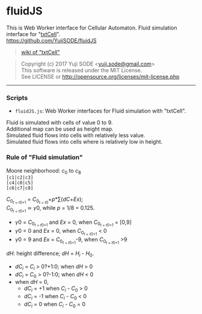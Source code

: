 # fluidJS
This is Web Worker interface for Cellular Automaton. Fluid simulation interface for "[txtCell](https://github.com/YujiSODE/txtCell)".  
https://github.com/YujiSODE/fluidJS  
>[wiki of "txtCell"](https://github.com/YujiSODE/txtCell/wiki)

>Copyright (c) 2017 Yuji SODE \<yuji.sode@gmail.com\>  
>This software is released under the MIT License.  
>See LICENSE or http://opensource.org/licenses/mit-license.php
______

### Scripts
- `fluidJS.js`: Web Worker interfaces for Fluid simulation with "txtCell".

Fluid is simulated with cells of value 0 to 9.  
Additional map can be used as height map.  
Simulated fluid flows into cells with relatively less value.  
Simulated fluid flows into cells where is relatively low in height.

### Rule of "Fluid simulation"

Moore neighborhood: *c*<sub>0</sub> to *c*<sub>8</sub>  
`[c1|c2|c3]`  
`[c4|c0|c5]`  
`[c6|c7|c8]`

*C*<sub>0<sub>*t* = *t*0+1</sub></sub> = *C*<sub>0<sub>*t* = *t*0</sub></sub>+*p*\*∑\(*dC*+*Ex*\);  
*C*<sub>0<sub>*t* = *t*0+1</sub></sub> ≃ *γ*0, while *p* = 1\/8 = 0.125.  
 - *γ*0 = *C*<sub>0<sub>*t* = *t*0+1</sub></sub> and *Ex* = 0, when *C*<sub>0<sub>*t* = *t*0+1</sub></sub> = \[0,9\]  
 - *γ*0 = 0 and *Ex* = 0, when *C*<sub>0<sub>*t* = *t*0+1</sub></sub> \< 0  
 - *γ*0 = 9 and *Ex* = *C*<sub>0<sub>*t* = *t*0+1</sub></sub>-9, when *C*<sub>0<sub>*t* = *t*0+1</sub></sub>  \>9
 
*dH*: height difference; *dH* = *H<sub>i</sub>* - *H*<sub>0</sub>.  
 - *dC<sub>i</sub>* = *C<sub>i</sub>* \> 0\?+1:0; when *dH* \> 0  
 - *dC<sub>i</sub>* = *C*<sub>0</sub> \> 0\?-1:0; when *dH* \< 0  
 - when *dH* = 0,
   - *dC<sub>i</sub>* = +1 when *C<sub>i</sub>* - *C*<sub>0</sub> \> 0  
   - *dC<sub>i</sub>* = -1 when *C<sub>i</sub>* - *C*<sub>0</sub> \< 0  
   - *dC<sub>i</sub>* = 0 when *C<sub>i</sub>* - *C*<sub>0</sub> = 0

